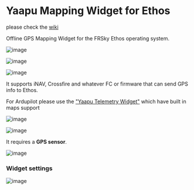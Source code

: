 # Yaapu Mapping Widget for Ethos

please check the [wiki](https://github.com/yaapu/EthosMappingWidget/wiki)

Offline GPS Mapping Widget for the FRSky Ethos operating system.

![image](https://user-images.githubusercontent.com/30294218/202525552-b63e6d27-d684-4450-845f-e112e050d81c.png)

![image](https://user-images.githubusercontent.com/30294218/202532148-95229ed1-6b22-4d75-a4fd-494e1206c3ee.png)

![image](https://user-images.githubusercontent.com/30294218/202531930-aed1ba2c-21e7-41c1-9846-b6258a73e179.png)

It supports iNAV, Crossfire and whatever FC or firmware that can send GPS info to Ethos.

For Ardupilot please use the ["Yaapu Telemetry Widget"](https://github.com/yaapu/FrskyTelemetryScript) which have built in maps support


![image](https://user-images.githubusercontent.com/30294218/202524759-92a3a220-cf87-4ac2-99e4-bc7c66751ea9.png)

![image](https://user-images.githubusercontent.com/30294218/202524909-03417425-ec05-4a71-8a06-9fce350c79b2.png)

It requires a **GPS sensor**.

![image](https://user-images.githubusercontent.com/30294218/202524698-bbf89a11-fcd6-4235-b11c-cbcd35bfb1d5.png)

### Widget settings

![image](https://user-images.githubusercontent.com/30294218/202525313-cb4a8535-c58a-45ad-81af-0383d67905f3.png)

